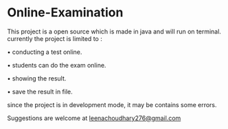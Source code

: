# Online-Examination


This project is a open source which is made in java and will run on terminal. currently the project is limited to :

•	conducting a test online.




•	students can do the exam online.


•	showing the result.


•	save the result in file.

since the project is in development mode, it may be contains some errors.

Suggestions are welcome at leenachoudhary276@gmail.com
